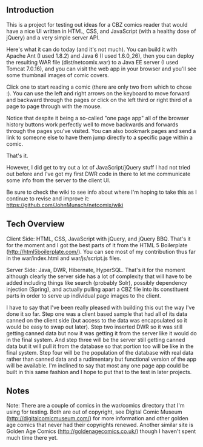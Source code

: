 Introduction
------------

This is a project for testing out ideas for a CBZ comics reader that would have 
a nice UI written in HTML, CSS, and JavaScript (with a healthy dose of jQuery) 
and a very simple server API.

Here's what it can do today (and it's not much). You can build it with Apache
Ant (I used 1.8.2) and Java 6 (I used 1.6.0_26), then you can deploy the 
resulting WAR file (dist/netcomix.war) to a Java EE server (I used Tomcat 
7.0.16), and you can visit the web app in your browser and you'll see some 
thumbnail images of comic covers.

Click one to start reading a comic (there are only two from which to chose :). 
You can use the left and right arrows on the keyboard to move forward and 
backward through the pages or click on the left third or right third of a page 
to page through with the mouse.

Notice that despite it being a so-called "one page app" all of the browser
history buttons work perfectly well to move backwards and forwards through the
pages you've visited. You can also bookmark pages and send a link to someone
else to have them jump directly to a specific page within a comic. 

That's it.

However, I did get to try out a lot of JavaScript/jQuery stuff I had not tried
out before and I've got my first DWR code in there to let me communicate some
info from the server to the client UI.

Be sure to check the wiki to see info about where I'm hoping to take this as I
continue to revise and improve it: https://github.com/JohnMunsch/netcomix/wiki

Tech Overview
-------------

Client Side: HTML, CSS, JavaScript with jQuery, and jQuery BBQ. That's it for 
the moment and I got the best parts of it from the HTML 5 Boilerplate 
(http://html5boilerplate.com/). You can see most of my contribution thus far in 
the war/index.html and war/js/script.js files.

Server Side: Java, DWR, Hibernate, HyperSQL. That's it for the moment although 
clearly the server side has a lot of complexity that will have to be added 
including things like search (probably Solr), possibly dependency injection 
(Spring), and actually pulling apart a CBZ file into its constituent parts in 
order to serve up individual page images to the client. 

I have to say that I've been really pleased with building this out the way I've
done it so far. Step one was a client based sample that had all of its data 
canned on the client side (but access to the data was encapsulated so it would 
be easy to swap out later). Step two inserted DWR so it was still getting canned 
data but now it was getting it from the server like it would do in the final 
system. And step three will be the server still getting canned data but it will
pull it from the database so that portion too will be like in the final system.
Step four will be the population of the database with real data rather than
canned data and a rudimentary but functional version of the app will be 
available. I'm inclined to say that most any one page app could be built in this
same fashion and I hope to put that to the test in later projects.

Notes
-----

Note: There are a couple of comics in the war/comics directory that I'm using
for testing. Both are out of copyright, see Digital Comic Museum 
(http://digitalcomicmuseum.com/) for more information and other golden age 
comics that never had their copyrights renewed. Another similar site is 
Golden Age Comics (http://goldenagecomics.co.uk/) though I haven't spent much 
time there yet.
